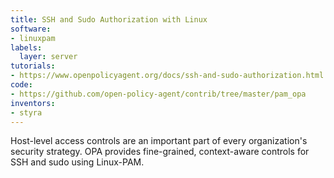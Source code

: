 ```yaml
---
title: SSH and Sudo Authorization with Linux
software:
- linuxpam
labels:
  layer: server
tutorials:
- https://www.openpolicyagent.org/docs/ssh-and-sudo-authorization.html
code:
- https://github.com/open-policy-agent/contrib/tree/master/pam_opa
inventors:
- styra
---
```

Host-level access controls are an important part of every organization's security strategy. OPA provides fine-grained, context-aware controls for SSH and sudo using Linux-PAM.
